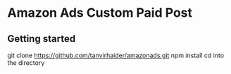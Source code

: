 # Amazon Ads Custom Paid Post



## Getting started

git clone https://github.com/tanvirhaider/amazonads.git
npm install
cd into the directory